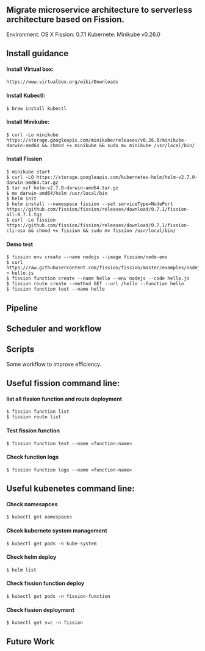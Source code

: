 ## Migrate microservice architecture to serverless architecture based on Fission.
Environment: OS X
Fission: 0.7.1
Kubernete: Minikube v0.26.0

## Install guidance
#### Install Virtual box:
    https://www.virtualbox.org/wiki/Downloads

#### Install Kubectl:
```
$ brew install kubectl
```

#### Install Minikube:
```
$ curl -Lo minikube https://storage.googleapis.com/minikube/releases/v0.26.0/minikube-darwin-amd64 && chmod +x minikube && sudo mv minikube /usr/local/bin/
```

#### Install Fission
```
$ minikube start
$ curl -LO https://storage.googleapis.com/kubernetes-helm/helm-v2.7.0-darwin-amd64.tar.gz
$ tar xzf helm-v2.7.0-darwin-amd64.tar.gz
$ mv darwin-amd64/helm /usr/local/bin
$ helm init
$ helm install --namespace fission --set serviceType=NodePort https://github.com/fission/fission/releases/download/0.7.1/fission-all-0.7.1.tgz
$ curl -Lo fission https://github.com/fission/fission/releases/download/0.7.1/fission-cli-osx && chmod +x fission && sudo mv fission /usr/local/bin/
```

#### Demo test 
```
$ fission env create --name nodejs --image fission/node-env
$ curl https://raw.githubusercontent.com/fission/fission/master/examples/nodejs/hello.js > hello.js
$ fission function create --name hello --env nodejs --code hello.js
$ fission route create --method GET --url /hello --function hello
$ fission function test --name hello
```

## Pipeline 

## Scheduler and workflow 

## Scripts
Some workflow to improve efficiency. 

## Useful fission command line:
#### list all fission function and route deployment
```
$ fission function list
$ fission route list
```

#### Test fission function 
```
$ fission function test --name <function-name>
```

#### Check function logs
```
$ fission function logs --name <function-name>
```

## Useful kubenetes command line:
#### Check namesapces
```
$ kubectl get namespaces
```

#### Chcek kubernete system management
```
$ kubectl get pods -n kube-system
```

#### Check helm deploy
```
$ helm list
```

#### Check fission function deploy
```
$ kubectl get pods -n fission-function
``` 

#### Check fission deployment
```
$ kubectl get svc -n fission
```


## Future Work